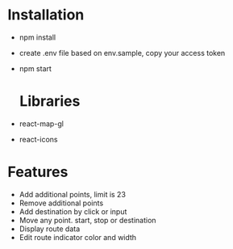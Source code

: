 # Installation

- npm install
- create .env file based on env.sample, copy your access token
- npm start

  # Libraries
- react-map-gl
- react-icons

# Features
- Add additional points, limit is 23
- Remove additional points
- Add destination by click or input
- Move any point. start, stop or destination
- Display route data
- Edit route indicator color and width
